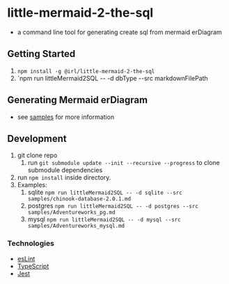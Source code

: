 # little-mermaid-2-the-sql
* a command line tool for generating create sql from mermaid erDiagram

## Getting Started
1. `npm install -g @irl/little-mermaid-2-the-sql`
1. `npm run littleMermaid2SQL -- -d dbType --src markdownFilePath

## Generating Mermaid erDiagram
* see [samples](./samples/readme.md) for more information

## Development

1. git clone repo
    1. run `git submodule update --init --recursive --progress` to clone submodule dependencies
2. run `npm install` inside directory.
3. Examples:
   1. sqlite `npm run littleMermaid2SQL -- -d sqlite --src samples/chinook-database-2.0.1.md`
   1. postgres `npm run littleMermaid2SQL -- -d postgres --src samples/Adventureworks_pg.md`
   1. mysql `npm run littleMermaid2SQL -- -d mysql --src samples/Adventureworks_mysql.md`

### Technologies 
* [esLint](https://eslint.org/)
* [TypeScript](https://www.typescriptlang.org/)
* [Jest](https://jestjs.io/)


